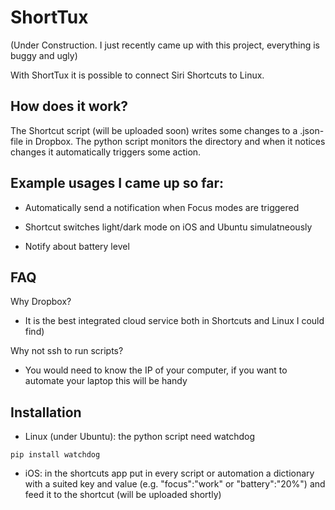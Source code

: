 # ShortTux

(Under Construction. I just recently came up with this project, everything is buggy and ugly)

With ShortTux it is possible to connect Siri Shortcuts to Linux.


## How does it work?

The Shortcut script (will be uploaded soon) writes some changes to a .json-file in Dropbox. The python script monitors the directory and when it notices changes it automatically triggers some action.


## Example usages I came up so far:

- Automatically send a notification when Focus modes are triggered

- Shortcut switches light/dark mode on iOS and Ubuntu simulatneously

- Notify about battery level


## FAQ

Why Dropbox?

- It is the best integrated cloud service both in Shortcuts and Linux I could find)

Why not ssh to run scripts?

- You would need to know the IP of your computer, if you want to automate your laptop this will be handy

## Installation

- Linux (under Ubuntu): the python script need watchdog

``` pip install watchdog ```

- iOS: in the shortcuts app put in every script or automation a dictionary with a suited key and value (e.g. "focus":"work" or "battery":"20%") and feed it to the shortcut (will be uploaded shortly)